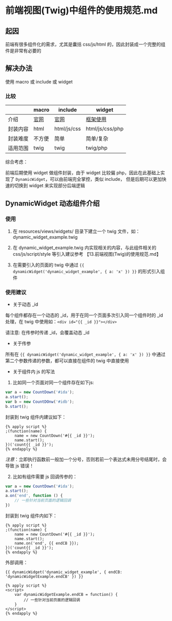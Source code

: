 # 前端视图(Twig)中组件的使用规范.md

## 起因

前端有很多组件化的需求，尤其是囊括 css/js/html 的，因此封装成一个完整的组件是非常有必要的

## 解决办法

使用 macro 或 include 或 widget

### 比较

| | macro | include | widget |
| ---- | ---- | ---- | ---- |
| 介绍 | [官网](https://twig.symfony.com/doc/1.x/templates.html#macros) | [官网](https://twig.symfony.com/doc/1.x/templates.html#including-other-templates) | [框架使用](../框架使用/17.视图组件-Widget.md) |
| 封装内容 | html | html/js/css | html/js/css/php |
| 封装难度 | 不方便 | 简单 | 简单/复杂 |
| 适用范围 | twig | twig | twig/php |

综合考虑：

前端后期使用 widget 做组件封装，由于 widget 比较偏 php，因此在此基础上实现了 `DynamicWidget`，可以由前端完全掌控，类似 include，
但是后期可以更加快速的切换到 widget 来实现部分后端逻辑

## DynamicWidget 动态组件介绍

### 使用

1. 在 resources/views/widgets/ 目录下建立一个 twig 文件，如：dynamic_widget_example.twig

2. 在 dynamic_widget_example.twig 内实现相关的内容，与此组件相关的 css/js/script/style 等引入建议参考 【13.前端视图(Twig)的使用规范.md】

3. 在需要引入的页面的 twig 中通过 `{{ dynamicWidget('dynamic_widget_example', { a: 'x' }) }}` 的形式引入组件

### 使用建议

- 关于动态 _id

每个组件都存在一个动态的 _id，用于在同一个页面多次引入同一个组件时的 _id 处理，在 twig 中使用如：`<div id="{{ _id }}"></div>`

请注意: 在传参时传递 _id，会覆盖动态 _id

- 关于传参

所有在 `{{ dynamicWidget('dynamic_widget_example', { a: 'x' }) }}` 中通过第二个参数传递的参数，都可以直接在组件的 twig 中直接使用

- 关于组件内 js 的写法

1. 比如同一个页面对同一个组件存在如下js:

```js
var a = new CountDown('#ida');
a.start();
var b = new CountDOnw('#idb');
b.start();
```

封装到 twig 组件内建议如下：

```twig
{% apply script %}
;(function(name) {
    name = new CountDown('#{{ _id }}');
    name.start();
})('count{{ _id }}');
{% endapply %}
```

*注意*：立即执行函数前一般加一个分号，否则若前一个表达式未用分号结尾时，会导致 js 错误！

2. 比如有组件需要 js 回调传参的：

```js
var a = new CountDown('#ida');
a.start();
a.on('end', function () {
    // 一些针对当前页面的逻辑回调
})
```

封装到 twig 组件内如下：

```twig
{% apply script %}
;(function(name) {
    name = new CountDown('#{{ _id }}');
    name.start();
    name.on('end', {{ endCB }});
})('count{{ _id }}');
{% endapply %}
```

外部调用：

```twig
{{ dynamicWidget('dynamic_widget_example', { endCB: 'dynamicWidgetExample.endCB' }) }}

{% apply script %}
<script>
    var dynamicWidgetExample.endCB = function() {
        // 一些针对当前页面的逻辑回调
    }
</script>
{% endapply %}
```
